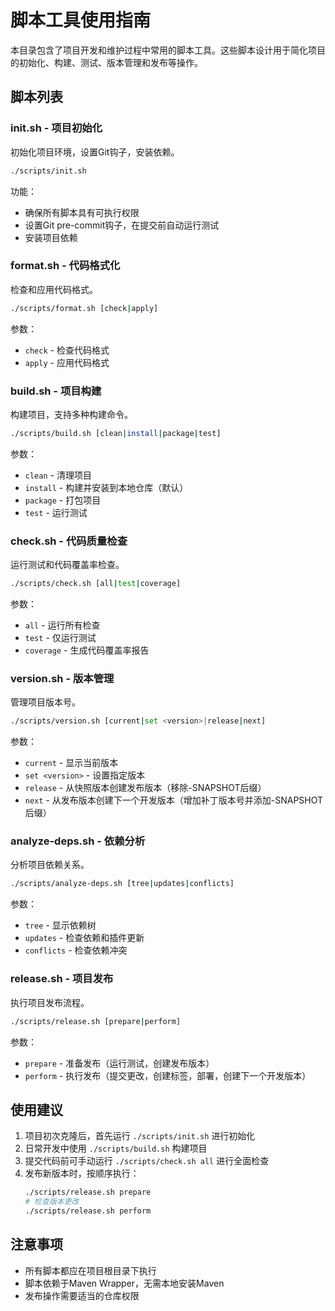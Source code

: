 # 脚本工具使用指南

本目录包含了项目开发和维护过程中常用的脚本工具。这些脚本设计用于简化项目的初始化、构建、测试、版本管理和发布等操作。

## 脚本列表

### init.sh - 项目初始化

初始化项目环境，设置Git钩子，安装依赖。

```bash
./scripts/init.sh
```

功能：
- 确保所有脚本具有可执行权限
- 设置Git pre-commit钩子，在提交前自动运行测试
- 安装项目依赖

### format.sh - 代码格式化

检查和应用代码格式。

```bash
./scripts/format.sh [check|apply]
```

参数：
- `check` - 检查代码格式
- `apply` - 应用代码格式

### build.sh - 项目构建

构建项目，支持多种构建命令。

```bash
./scripts/build.sh [clean|install|package|test]
```

参数：
- `clean` - 清理项目
- `install` - 构建并安装到本地仓库（默认）
- `package` - 打包项目
- `test` - 运行测试

### check.sh - 代码质量检查

运行测试和代码覆盖率检查。

```bash
./scripts/check.sh [all|test|coverage]
```

参数：
- `all` - 运行所有检查
- `test` - 仅运行测试
- `coverage` - 生成代码覆盖率报告

### version.sh - 版本管理

管理项目版本号。

```bash
./scripts/version.sh [current|set <version>|release|next]
```

参数：
- `current` - 显示当前版本
- `set <version>` - 设置指定版本
- `release` - 从快照版本创建发布版本（移除-SNAPSHOT后缀）
- `next` - 从发布版本创建下一个开发版本（增加补丁版本号并添加-SNAPSHOT后缀）

### analyze-deps.sh - 依赖分析

分析项目依赖关系。

```bash
./scripts/analyze-deps.sh [tree|updates|conflicts]
```

参数：
- `tree` - 显示依赖树
- `updates` - 检查依赖和插件更新
- `conflicts` - 检查依赖冲突

### release.sh - 项目发布

执行项目发布流程。

```bash
./scripts/release.sh [prepare|perform]
```

参数：
- `prepare` - 准备发布（运行测试，创建发布版本）
- `perform` - 执行发布（提交更改，创建标签，部署，创建下一个开发版本）

## 使用建议

1. 项目初次克隆后，首先运行 `./scripts/init.sh` 进行初始化
2. 日常开发中使用 `./scripts/build.sh` 构建项目
3. 提交代码前可手动运行 `./scripts/check.sh all` 进行全面检查
4. 发布新版本时，按顺序执行：
   ```bash
   ./scripts/release.sh prepare
   # 检查版本更改
   ./scripts/release.sh perform
   ```

## 注意事项

- 所有脚本都应在项目根目录下执行
- 脚本依赖于Maven Wrapper，无需本地安装Maven
- 发布操作需要适当的仓库权限